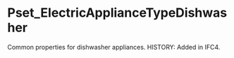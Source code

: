 # Pset_ElectricApplianceTypeDishwasher

Common properties for dishwasher appliances.  HISTORY: Added in IFC4.

